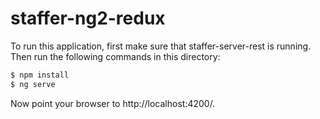 # staffer-ng2-redux

To run this application, first make sure that staffer-server-rest is running. Then run the following commands in this directory:

```bash
$ npm install
$ ng serve
```

Now point your browser to http://localhost:4200/.

